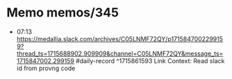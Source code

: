 # Memo memos/345
- 07:13 https://medallia.slack.com/archives/C05LNMF72QY/p1715847002299159?thread_ts=1715688902.909909&channel=C05LNMF72QY&message_ts=1715847002.299159 #daily-record ^1715861593
Link Context:
Read slack id from provng code